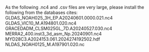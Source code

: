 As the following .nc4 and .csv files are very large, please install the following from the databases cites: 
GLDAS_NOAH025_3H_EP.A20240601.0000.021.nc4
GLDAS_VIC10_M.A194801.020.nc4
GRACEDADM_CLSM025GL_7D.A20240527.030.nc4
MERRA2_400.inst3_3d_asm_Np.20240901.nc4
MYD28C3.A2024153.061.2024274192502.hdf
NLDAS_NOAH0125_M.A197901.020.nc
